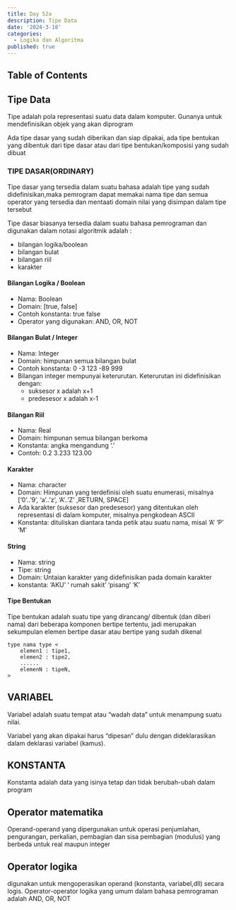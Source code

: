 ```yaml
---
title: Day 52a
description: Tipe Data
date: '2024-3-18'
categories:
  - Logika dan Algoritma
published: true
---
```


## Table of Contents

## Tipe Data

Tipe adalah pola representasi suatu data dalam komputer. Gunanya untuk mendefinisikan objek yang akan diprogram

Ada tipe dasar yang sudah diberikan dan siap dipakai, ada tipe bentukan yang dibentuk dari tipe dasar atau dari tipe bentukan/komposisi yang sudah dibuat

### TIPE DASAR(ORDINARY)

Tipe dasar yang tersedia dalam suatu bahasa adalah tipe yang sudah didefinisikan,maka pemrogram dapat memakai nama tipe dan semua operator yang tersedia dan mentaati domain nilai yang disimpan dalam tipe tersebut

Tipe dasar biasanya tersedia dalam suatu bahasa pemrograman
dan digunakan dalam notasi algoritmik adalah :

- bilangan logika/boolean
- bilangan bulat
- bilangan riil
- karakter

#### Bilangan Logika / Boolean

- Nama: Boolean
- Domain: [true, false]
- Contoh konstanta: true false
- Operator yang digunakan: AND, OR, NOT

#### Bilangan Bulat / Integer

- Nama: Integer
- Domain: himpunan semua bilangan bulat
- Contoh konstanta: 0 -3 123 -89 999
- Bilangan integer mempunyai keterurutan. Keterurutan ini didefinisikan dengan:
  - suksesor x adalah x+1
  - predesesor x adalah x-1

#### Bilangan Riil

- Nama: Real
- Domain: himpunan semua bilangan berkoma
- Konstanta: angka mengandung ‘.’
- Contoh: 0.2 3.233 123.00

#### Karakter

- Nama: character
- Domain: Himpunan yang terdefinisi oleh suatu enumerasi, misalnya [‘0’..’9’, ‘a’..’z’, ‘A’..’Z’ ,RETURN, SPACE]
- Ada karakter (suksesor dan predesesor) yang ditentukan oleh representasi di dalam komputer, misalnya pengkodean ASCII
- Konstanta: dituliskan diantara tanda petik atau suatu nama, misal ‘A’ ‘P’ ‘M’

#### String

- Nama: string
- Tipe: string
- Domain: Untaian karakter yang didefinisikan pada domain karakter
- konstanta: ‘AKU’ ‘ rumah sakit’ ‘pisang’ ‘K’

#### Tipe Bentukan

Tipe bentukan adalah suatu tipe yang dirancang/ dibentuk (dan diberi nama) dari beberapa komponen bertipe tertentu, jadi merupakan sekumpulan elemen bertipe dasar atau bertipe yang sudah dikenal

```
type nama type <
    elemen1 : tipe1,
    elemen2 : tipe2,
    ......
    elemenN : tipeN,
>
```

## VARIABEL

Variabel adalah suatu tempat atau “wadah data” untuk menampung suatu nilai.

Variabel yang akan dipakai harus “dipesan” dulu dengan dideklarasikan dalam deklarasi variabel (kamus).

## KONSTANTA

Konstanta adalah data yang isinya tetap dan tidak berubah-ubah dalam program

## Operator matematika

Operand-operand yang dipergunakan untuk operasi penjumlahan, pengurangan, perkalian, pembagian dan sisa pembagian (modulus) yang berbeda untuk real maupun integer

## Operator logika

digunakan untuk mengoperasikan operand (konstanta, variabel,dll) secara logis. Operator-operator logika yang umum dalam bahasa pemrograman adalah AND, OR, NOT
